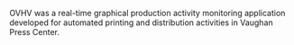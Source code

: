 OVHV was a real-time graphical production activity monitoring application developed for automated printing and distribution activities in Vaughan Press Center.
